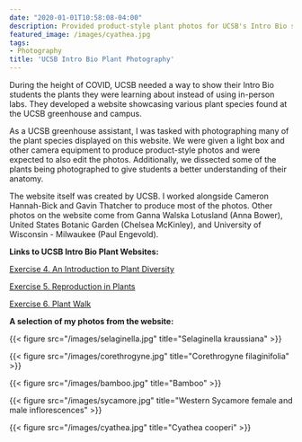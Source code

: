 ```yaml
---
date: "2020-01-01T10:58:08-04:00"
description: Provided product-style plant photos for UCSB's Intro Bio series website
featured_image: /images/cyathea.jpg
tags: 
- Photography
title: 'UCSB Intro Bio Plant Photography'
---
```


During the height of COVID, UCSB needed a way to show their Intro Bio students the plants they were learning about instead of using in-person labs. They developed a website showcasing various plant species found at the UCSB greenhouse and campus. 

As a UCSB greenhouse assistant, I was tasked with photographing many of the plant species displayed on this website. We were given a light box and other camera equipment to produce product-style photos and were expected to also edit the photos. Additionally, we dissected some of the plants being photographed to give students a better understanding of their anatomy. 

The website itself was created by UCSB. I worked alongside Cameron Hannah-Bick and Gavin Thatcher to produce most of the photos. Other photos on the website come from Ganna Walska Lotusland (Anna Bower), United States Botanic Garden (Chelsea McKinley), and University of Wisconsin - Milwaukee (Paul Engevold). 

__Links to UCSB Intro Bio Plant Websites:__

[Exercise 4. An Introduction to Plant Diversity](https://sites.google.com/ucsb.edu/ex-4-plant-diversity/home?authuser=0)

[Exercise 5. Reproduction in Plants](https://sites.google.com/ucsb.edu/ex5reproductioninplants/home?authuser=0)

[Exercise 6. Plant Walk](https://sites.google.com/ucsb.edu/ex-6-plant-walk/home?authuser=0)

__A selection of my photos from the website:__

{{< figure src="/images/selaginella.jpg" title="Selaginella kraussiana" >}}

{{< figure src="/images/corethrogyne.jpg" title="Corethrogyne filaginifolia" >}}

{{< figure src="/images/bamboo.jpg" title="Bamboo" >}}

{{< figure src="/images/sycamore.jpg" title="Western Sycamore female and male inflorescences" >}}

{{< figure src="/images/cyathea.jpg" title="Cyathea cooperi" >}}